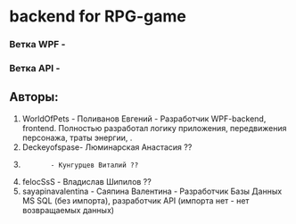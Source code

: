 # backend for RPG-game
### Ветка WPF - 
### Ветка API - 

## Авторы: 
1. WorldOfPets - Поливанов Евгений - Разработчик WPF-backend, frontend. Полностью разработал логику приложения, передвижения персонажа, траты энергии, .
2. Deckeyofspase- Люминарская Анастасия ??
3.            - Кунгурцев Виталий ??
4. felocSsS - Владислав Шипилов ??
5. sayapinavalentina - Саяпина Валентина - Разработчик Базы Данных MS SQL (без импорта), разработчик API (импорта нет - нет возвращаемых данных)
